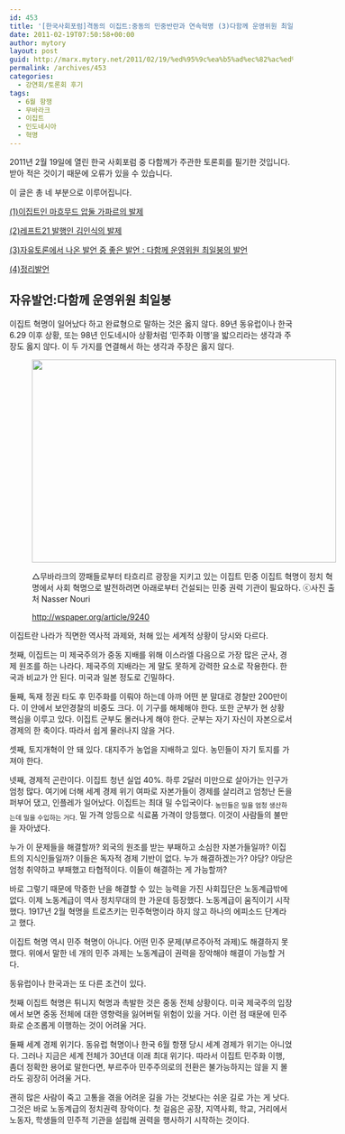 ```yaml
---
id: 453
title: '[한국사회포럼]격동의 이집트:중동의 민중반란과 연속혁명 (3)다함께 운영위원 최일붕 자유발언'
date: 2011-02-19T07:50:58+00:00
author: mytory
layout: post
guid: http://marx.mytory.net/2011/02/19/%ed%95%9c%ea%b5%ad%ec%82%ac%ed%9a%8c%ed%8f%ac%eb%9f%bc%ea%b2%a9%eb%8f%99%ec%9d%98-%ec%9d%b4%ec%a7%91%ed%8a%b8%ec%a4%91%eb%8f%99%ec%9d%98-%eb%af%bc%ec%a4%91%eb%b0%98%eb%9e%80%ea%b3%bc-%ec%97%b0-3/
permalink: /archives/453
categories:
  - 강연회/토론회 후기
tags:
  - 6월 항쟁
  - 무바라크
  - 이집트
  - 인도네시아
  - 혁명
---
```

2011년 2월 19일에 열린 한국 사회포럼 중 다함께가 주관한 토론회를 필기한 것입니다. 받아 적은 것이기 때문에 오류가 있을 수 있습니다.

이 글은 총 네 부분으로 이루어집니다.

<a href="/191" target="_blank">(1)이집트인 마흐무드 압둘 가파르의 발제</a>

<a href="/192" target="_blank">(2)레프트21 발행인 김인식의 발제</a>

<a href="/193" target="_blank">(3)자유토론에서 나온 발언 중 좋은 발언 : 다함께 운영위원 최일붕의 발언</a>

<a href="/194" target="_blank">(4)정리발언</a>

## 자유발언:다함께 운영위원 최일붕

이집트 혁명이 일어났다 하고 완료형으로 말하는 것은 옳지 않다. 89년 동유럽이나 한국 6.29 이후 상황, 또는 98년 인도네시아 상황처럼 &#8216;민주화 이행&#8217;을 밟으리라는 생각과 주장도 옳지 않다. 이 두 가지를 연결해서 하는 생각과 주장은 옳지 않다.<figure style="width: 540px" class="wp-caption aligncenter">

<img src="http://marx.mytory.net/wp-content/uploads/1/cfile6.uf.112994544D5F7629223639.jpg" width="540" height="360" alt="" filename="cfile6.uf.112994544D5F7629223639.jpg" filemime="" /><figcaption class="wp-caption-text">△무바라크의 깡패들로부터 타흐리르 광장을 지키고 있는 이집트 민중 이집트 혁명이 정치 혁명에서 사회 혁명으로 발전하려면 아래로부터 건설되는 민중 권력 기관이 필요하다. ⓒ사진 출처 Nasser Nouri
   
http://wspaper.org/article/9240</figcaption></figure> 

이집트란 나라가 직면한 역사적 과제와, 처해 있는 세계적 상황이 당시와 다르다.

첫째, 이집트는 미 제국주의가 중동 지배를 위해 이스라엘 다음으로 가장 많은 군사, 경제 원조를 하는 나라다. 제국주의 지배라는 게 말도 못하게 강력한 요소로 작용한다. 한국과 비교가 안 된다. 미국과 일본 정도로 긴밀하다.

둘째, 독재 정권 타도 후 민주화를 이뤄야 하는데 아까 어떤 분 말대로 경찰만 200만이다. 이 안에서 보안경찰의 비중도 크다. 이 기구를 해체해야 한다. 또한 군부가 현 상황 핵심을 이루고 있다. 이집트 군부도 몰러나게 해야 한다. 군부는 자기 자신이 자본으로서 경제의 한 축이다. 따라서 쉽게 물러나지 않을 거다.

셋째, 토지개혁이 안 돼 있다. 대지주가 농업을 지배하고 있다. 농민들이 자기 토지를 가져야 한다.

넷째, 경제적 곤란이다. 이집트 청년 실업 40%. 하루 2달러 미만으로 살아가는 인구가 엄청 많다. 여기에 더해 세계 경제 위기 여파로 자본가들이 경제를 살리려고 엄청난 돈을 퍼부어 댔고, 인플레가 일어났다. 이집트는 최대 밀 수입국이다. <sub>농민들은 밀을 엄청 생산하는데 밀을 수입하는 거다.</sub> 밀 가격 앙등으로 식료품 가격이 앙등했다. 이것이 사람들의 불만을 자아냈다.

누가 이 문제들을 해결할까? 외국의 원조를 받는 부패하고 소심한 자본가들일까? 이집트의 지식인들일까? 이들은 독자적 경제 기반이 없다. 누가 해결하겠는가? 야당? 야당은 엄청 취약하고 부패했고 타협적이다. 이들이 해결하는 게 가능할까?

바로 그렇기 때문에 막중한 난을 해결할 수 있는 능력을 가진 사회집단은 노동계급밖에 없다. 이제 노동계급이 역사 정치무대의 한 가운데 등장했다. 노동계급이 움직이기 시작했다. 1917년 2월 혁명을 트로츠키는 민주혁명이라 하지 않고 하나의 에피소드 단계라고 했다.

이집트 혁명 역시 민주 혁명이 아니다. 어떤 민주 문제(부르주아적 과제)도 해결하지 못했다. 위에서 말한 네 개의 민주 과제는 노동계급이 권력을 장악해야 해결이 가능할 거다.

동유럽이나 한국과는 또 다른 조건이 있다.

첫째 이집트 혁명은 튀니지 혁명과 촉발한 것은 중동 전체 상황이다. 미국 제국주의 입장에서 보면 중동 전체에 대한 영향력을 잃어버릴 위험이 있을 거다. 이런 점 때문에 민주화로 순조롭게 이행하는 것이 어려울 거다.

둘째 세계 경제 위기다. 동유럽 혁명이나 한국 6월 항쟁 당시 세계 경제가 위기는 아니었다. 그러나 지금은 세계 전체가 30년대 이래 최대 위기다. 따라서 이집트 민주화 이행, 좀더 정확한 용어로 말한다면, 부르주아 민주주의로의 전환은 불가능하지는 않을 지 몰라도 굉장히 어려울 거다.

괜히 많은 사람이 죽고 고통을 겪을 어려운 길을 가는 것보다는 쉬운 길로 가는 게 낫다. 그것은 바로 노동계급의 정치권력 장악이다. 첫 걸음은 공장, 지역사회, 학교, 거리에서 노동자, 학생들의 민주적 기관을 설립해 권력을 행사하기 시작하는 것이다.